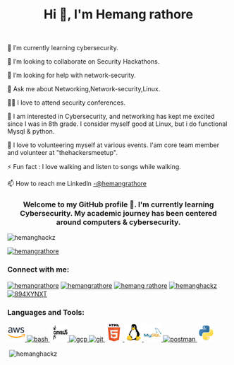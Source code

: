 <h1 align="center">Hi 👋, I'm Hemang rathore</h1> <br>

🌱 I’m currently learning cybersecurity.<br>

👯 I’m looking to collaborate on Security Hackathons.<br>

🤝 I’m looking for help with network-security.<br>

💬 Ask me about Networking,Network-security,Linux.<br>

👨‍💻 I love to attend security conferences.<br>

📄 I am interested in Cybersecurity, and networking has kept me excited since I was in 8th grade. I consider myself good at Linux, but i do functional Mysql & python.<br>

📝 I love to volunteering myself at various events. I'am core team member and volunteer at "thehackersmeetup".<br>

⚡ Fun fact : I love walking and listen to songs while walking.<br>

📫 How to reach me Linkedln <a href="https://www.linkedin.com/in/hemang-rathore-98b74a263">-@hemangrathore </a> <br>


<h3 align="center">Welcome to my GitHub profile 👋. I'm currently learning Cybersecurity. My academic journey has been centered around computers & cybersecurity.</h3>

<p align="left"> <img src="https://komarev.com/ghpvc/?username=hemanghackz&label=Profile%20views&color=0e75b6&style=flat" alt="hemanghackz" /> </p>

<p align="left"> <a href="https://twitter.com/hemangrathore" target="blank"><img src="https://img.shields.io/twitter/follow/hemangrathore?logo=twitter&style=for-the-badge" alt="hemangrathore" /></a> </p>



<h3 align="left">Connect with me:</h3>
<p align="left">
<a href="https://twitter.com/hemangrathore" target="blank"><img align="center" src="https://raw.githubusercontent.com/rahuldkjain/github-profile-readme-generator/master/src/images/icons/Social/twitter.svg" alt="hemangrathore" height="30" width="40" /></a>
<a href="https://linkedin.com/in/hemangrathore" target="blank"><img align="center" src="https://raw.githubusercontent.com/rahuldkjain/github-profile-readme-generator/master/src/images/icons/Social/linked-in-alt.svg" alt="hemangrathore" height="30" width="40" /></a>
<a href="https://fb.com/hemang rathore" target="blank"><img align="center" src="https://raw.githubusercontent.com/rahuldkjain/github-profile-readme-generator/master/src/images/icons/Social/facebook.svg" alt="hemang rathore" height="30" width="40" /></a>
<a href="https://instagram.com/hemanghackz" target="blank"><img align="center" src="https://raw.githubusercontent.com/rahuldkjain/github-profile-readme-generator/master/src/images/icons/Social/instagram.svg" alt="hemanghackz" height="30" width="40" /></a>
<a href="https://discord.gg/894XYNXT" target="blank"><img align="center" src="https://raw.githubusercontent.com/rahuldkjain/github-profile-readme-generator/master/src/images/icons/Social/discord.svg" alt="894XYNXT" height="30" width="40" /></a>
</p>

<h3 align="left">Languages and Tools:</h3>
<p align="left"> <a href="https://aws.amazon.com" target="_blank" rel="noreferrer"> <img src="https://raw.githubusercontent.com/devicons/devicon/master/icons/amazonwebservices/amazonwebservices-original-wordmark.svg" alt="aws" width="40" height="40"/> </a> <a href="https://www.gnu.org/software/bash/" target="_blank" rel="noreferrer"> <img src="https://www.vectorlogo.zone/logos/gnu_bash/gnu_bash-icon.svg" alt="bash" width="40" height="40"/> </a> <a href="https://canvasjs.com" target="_blank" rel="noreferrer"> <img src="https://raw.githubusercontent.com/Hardik0307/Hardik0307/master/assets/canvasjs-charts.svg" alt="canvasjs" width="40" height="40"/> </a> <a href="https://cloud.google.com" target="_blank" rel="noreferrer"> <img src="https://www.vectorlogo.zone/logos/google_cloud/google_cloud-icon.svg" alt="gcp" width="40" height="40"/> </a> <a href="https://git-scm.com/" target="_blank" rel="noreferrer"> <img src="https://www.vectorlogo.zone/logos/git-scm/git-scm-icon.svg" alt="git" width="40" height="40"/> </a> <a href="https://www.w3.org/html/" target="_blank" rel="noreferrer"> <img src="https://raw.githubusercontent.com/devicons/devicon/master/icons/html5/html5-original-wordmark.svg" alt="html5" width="40" height="40"/> </a> <a href="https://www.linux.org/" target="_blank" rel="noreferrer"> <img src="https://raw.githubusercontent.com/devicons/devicon/master/icons/linux/linux-original.svg" alt="linux" width="40" height="40"/> </a> <a href="https://www.mysql.com/" target="_blank" rel="noreferrer"> <img src="https://raw.githubusercontent.com/devicons/devicon/master/icons/mysql/mysql-original-wordmark.svg" alt="mysql" width="40" height="40"/> </a> <a href="https://postman.com" target="_blank" rel="noreferrer"> <img src="https://www.vectorlogo.zone/logos/getpostman/getpostman-icon.svg" alt="postman" width="40" height="40"/> </a> <a href="https://www.python.org" target="_blank" rel="noreferrer"> <img src="https://raw.githubusercontent.com/devicons/devicon/master/icons/python/python-original.svg" alt="python" width="40" height="40"/> </a> </p>

<p>&nbsp;<img align="center" src="https://github-readme-stats.vercel.app/api?username=hemanghackz&show_icons=true&locale=en" alt="hemanghackz" /></p>





